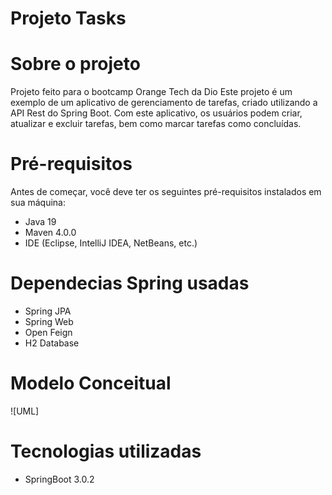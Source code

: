 # Projeto Tasks

# Sobre o projeto
Projeto feito para o bootcamp Orange Tech da Dio
Este projeto é um exemplo de um aplicativo de gerenciamento de tarefas, criado utilizando a API Rest do Spring Boot. Com este aplicativo, os usuários podem criar, atualizar e excluir tarefas, bem como marcar tarefas como concluídas.

# Pré-requisitos
Antes de começar, você deve ter os seguintes pré-requisitos instalados em sua máquina:
- Java 19
- Maven 4.0.0
- IDE (Eclipse, IntelliJ IDEA, NetBeans, etc.)

# Dependecias Spring usadas
 - Spring JPA
 - Spring Web 
 - Open Feign 
 - H2 Database

# Modelo Conceitual
![UML]

# Tecnologias utilizadas 
  - SpringBoot 3.0.2
